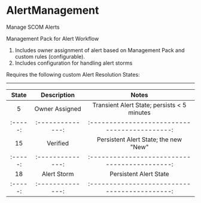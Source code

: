 # AlertManagement
Manage SCOM Alerts

Management Pack for Alert Workflow

1. Includes owner assignment of alert based on Management Pack and custom rules (configurable).
2. Includes configuration for handling alert storms

Requires the following custom Alert Resolution States:

------------------------------------------------------------------------
| State | Description    | Notes                                       |
|:-----:|:--------------:|:-------------------------------------------:|
|   5   | Owner Assigned | Transient Alert State; persists < 5 minutes |
|:-----:|:--------------:|:-------------------------------------------:|
|  15   | Verified       | Persistent Alert State; the new "New"       |
|:-----:|:--------------:|:-------------------------------------------:|
|  18   | Alert Storm    | Persistent Alert State                      |
|:-----:|:--------------:|:-------------------------------------------:|
